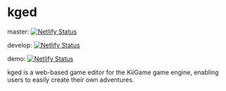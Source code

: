 # kged

master: [![Netlify Status](https://api.netlify.com/api/v1/badges/ea999cb3-6f05-43a4-9772-cbef732eece4/deploy-status)](https://app.netlify.com/sites/kged/deploys)

develop: [![Netlify Status](https://api.netlify.com/api/v1/badges/539fcce4-b56e-4953-9669-02822dba7d2c/deploy-status)](https://app.netlify.com/sites/kged-dev/deploys)

demo: [![Netlify Status](https://api.netlify.com/api/v1/badges/152b8656-753d-4158-8ff2-5dfa1e3bd088/deploy-status)](https://app.netlify.com/sites/kged-demo/deploys)

kged is a web-based game editor for the KiiGame game engine, enabling users to easily create their own adventures.
